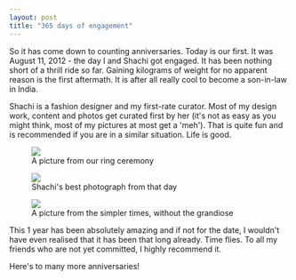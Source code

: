 ```yaml
---
layout: post
title: "365 days of engagement"
---
```

So it has come down to counting anniversaries. Today is our first. It was August 11, 2012 - the day I and Shachi got engaged. It has been nothing short of a thrill ride so far. Gaining kilograms of weight for no apparent reason is the first aftermath. It is after all really cool to become a son-in-law in India.

Shachi is a fashion designer and my first-rate curator. Most of my design work, content and photos get curated first by her (it's not as easy as you might think, most of my pictures at most get a 'meh'). That is quite fun and is recommended if you are in a similar situation. Life is good.
<figure>
	<img src="{{ site.url }}/images/365daysofengagement.jpg">
	<figcaption>A picture from our ring ceremony</figcaption>
</figure>
<figure>
	<img src="{{ site.url }}/images/365daysofengagement2.jpg">
	<figcaption>Shachi's best photograph from that day</figcaption>
</figure>
<figure class="breakout">
	<img src="{{ site.url }}/images/365daysofengagement3.jpg">
	<figcaption>A picture from the simpler times, without the grandiose</figcaption>
</figure>
This 1 year has been absolutely amazing and if not for the date, I wouldn't have even realised that it has been that long already. Time flies. To all my friends who are not yet committed, I highly recommend it. 

Here's to many more anniversaries!
